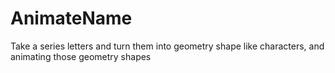 # AnimateName
Take a series letters and turn them into geometry shape like characters, and animating those geometry shapes
